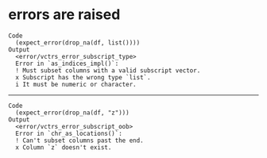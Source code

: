 # errors are raised

    Code
      (expect_error(drop_na(df, list())))
    Output
      <error/vctrs_error_subscript_type>
      Error in `as_indices_impl()`:
      ! Must subset columns with a valid subscript vector.
      x Subscript has the wrong type `list`.
      i It must be numeric or character.

---

    Code
      (expect_error(drop_na(df, "z")))
    Output
      <error/vctrs_error_subscript_oob>
      Error in `chr_as_locations()`:
      ! Can't subset columns past the end.
      x Column `z` doesn't exist.

